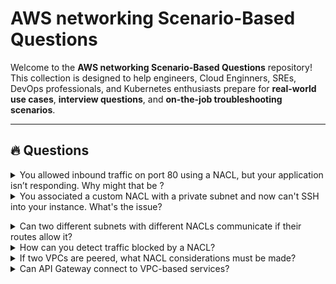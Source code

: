 # AWS networking Scenario-Based Questions

Welcome to the **AWS networking Scenario-Based Questions** repository!  
This collection is designed to help engineers, Cloud Enginners, SREs, DevOps professionals, and Kubernetes enthusiasts prepare for **real-world use cases**, **interview questions**, and **on-the-job troubleshooting scenarios**.

---

## 🔥 Questions

<details>
<summary>You allowed inbound traffic on port 80 using a NACL, but your application isn’t responding. Why might that be ?</summary>
NACLs are stateless. You must also allow the outbound traffic on ephemeral ports for the response to be sent back.
</b></details>

<details>
<summary>You associated a custom NACL with a private subnet and now can't SSH into your instance. What's the issue?</summary>
Possibly:

NACL is blocking SSH (port 22) on inbound or outbound.
NACL lacks rules to allow return traffic due to statelessness.
</b></details>

<details>
<summary>Can two different subnets with different NACLs communicate if their routes allow it?</summary>
Yes, if the NACLs on both subnets allow the required traffic inbound and outbound, and the route tables support it.
</b></details>

<details>
<summary>How can you detect traffic blocked by a NACL?</summary>
Use VPC Flow Logs, filter for REJECT status to see blocked traffic by NACL.
</b></details>

<details>
<summary>If two VPCs are peered, what NACL considerations must be made? </summary>
Ensure NACLs in both VPCs allow inbound/outbound traffic from the CIDR range of the peer VPC.
</b></details>

<details>
<summary>Can API Gateway connect to VPC-based services?</summary>
Yes, via VPC Link. This allows API Gateway to route traffic to private services (e.g., ECS, ALB, NLB) inside your VPC.
</b></details>
